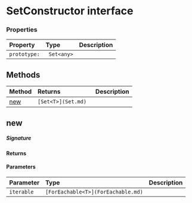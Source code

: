 # SetConstructor interface





### Properties

| Property	   | Type	| Description|
|:-------------|:-------|:-----------|
|`prototype:`      |` Set<any>` |  |




## Methods

| Method	   |  Returns	| Description|
|:-------------|:-------|:-----------|
|[new](#new)      | `[Set<T>](Set.md) `|  |



## new



##### Signature

#### Returns

#### Parameters


| Parameter	   | Type    | Description |
|:-------------|:---------------|:------------|
| `iterable`    | `[ForEachable<T>](ForEachable.md)` |  |

